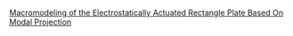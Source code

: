 [Macromodeling of the Electrostatically Actuated Rectangle Plate Based On Modal Projection](https://doi.org/10.1109/ICMA.2007.4303992)
